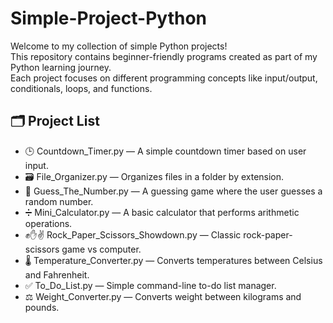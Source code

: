 # Simple-Project-Python
Welcome to my collection of simple Python projects!  
This repository contains beginner-friendly programs created as part of my Python learning journey.  
Each project focuses on different programming concepts like input/output, conditionals, loops, and functions.

## 🗂 Project List

- 🕒 Countdown_Timer.py — A simple countdown timer based on user input.
- 🗃 File_Organizer.py — Organizes files in a folder by extension.
- 🎯 Guess_The_Number.py — A guessing game where the user guesses a random number.
- ➗ Mini_Calculator.py — A basic calculator that performs arithmetic operations.
- ✊✋✌ Rock_Paper_Scissors_Showdown.py — Classic rock-paper-scissors game vs computer.
- 🌡 Temperature_Converter.py — Converts temperatures between Celsius and Fahrenheit.
- ✅ To_Do_List.py — Simple command-line to-do list manager.
- ⚖ Weight_Converter.py — Converts weight between kilograms and pounds.

